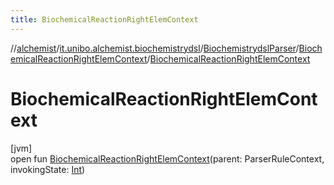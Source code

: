 ```yaml
---
title: BiochemicalReactionRightElemContext
---
```

//[alchemist](../../../../index.html)/[it.unibo.alchemist.biochemistrydsl](../../index.html)/[BiochemistrydslParser](../index.html)/[BiochemicalReactionRightElemContext](index.html)/[BiochemicalReactionRightElemContext](-biochemical-reaction-right-elem-context.html)



# BiochemicalReactionRightElemContext



[jvm]\
open fun [BiochemicalReactionRightElemContext](-biochemical-reaction-right-elem-context.html)(parent: ParserRuleContext, invokingState: [Int](https://kotlinlang.org/api/latest/jvm/stdlib/kotlin/-int/index.html))




